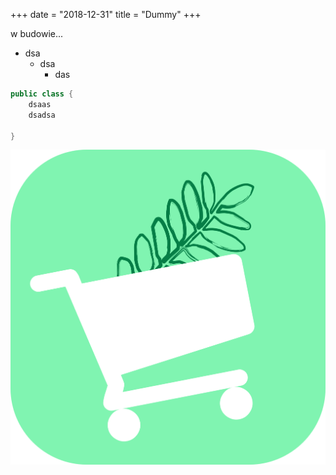 +++ 
date = "2018-12-31"
title = "Dummy"
+++

w budowie...

- dsa
    + dsa
        * das


```java
public class {
    dsaas 
    dsadsa
    
}
```



![test](Foodcart-logo.png?raw=true "Optional title")